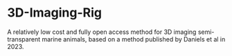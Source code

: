 # 3D-Imaging-Rig
A relatively low cost and fully open access method for 3D imaging semi-transparent marine animals, based on a method published by Daniels et al in 2023. 
